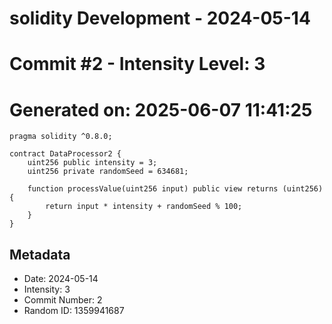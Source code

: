 ﻿# solidity Development - 2024-05-14
# Commit #2 - Intensity Level: 3
# Generated on: 2025-06-07 11:41:25
```solidity
pragma solidity ^0.8.0;

contract DataProcessor2 {
    uint256 public intensity = 3;
    uint256 private randomSeed = 634681;

    function processValue(uint256 input) public view returns (uint256) {
        return input * intensity + randomSeed % 100;
    }
}
```
## Metadata
- Date: 2024-05-14
- Intensity: 3
- Commit Number: 2
- Random ID: 1359941687
